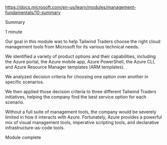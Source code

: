 https://docs.microsoft.com/en-us/learn/modules/management-fundamentals/10-summary

Summary

1 minute

Our goal in this module was to help Tailwind Traders choose the right cloud management tools from Microsoft for its various technical needs.

We identified a variety of product options and their capabilities, including the Azure portal, the Azure mobile app, Azure PowerShell, the Azure CLI, and Azure Resource Manager templates (ARM templates).

We analyzed decision criteria for choosing one option over another in specific scenarios.

We then applied those decision criteria to three different Tailwind Traders initiatives, helping the company find the best service option for each scenario.

Without a full suite of management tools, the company would be severely limited in how it interacts with Azure. Fortunately, Azure provides a powerful mix of visual management tools, imperative scripting tools, and declarative infrastructure-as-code tools.


Module complete
